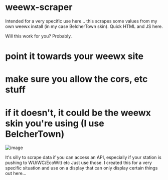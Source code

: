 # weewx-scraper
Intended for a very specific use here... this scrapes some values from my own weewx install (in my case BelcherTown skin). Quick HTML and JS here.

Will this work for you? Probably. 
# point it towards your weewx site
# make sure you allow the cors, etc stuff
# if it doesn't, it could be the weewx skin you're using (I use BelcherTown)

![image](https://github.com/notnullxyz/weewx-scraper/assets/26741473/abf4801f-3fcf-4275-8334-e4e5dfa2ca34)

It's silly to scrape data if you can access an API, especially if your station is pushing to WU/WC/EcoWitt etc
Just use those. I created this for a very specific situation and use on a display that can only display certain things out here...
